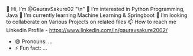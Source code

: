  👋 Hi, I’m @GauravSakure02 "\n"
 👀 I’m interested in Python Programming, Java 
🌱 I’m currently learning Machine Learning & Springboot
💞️ I’m looking to collaborate on Various Projects on related files 
📫 How to reach me Linkedin Profile - https://www.linkedin.com/in/gauravsakure2002/
- 😄 Pronouns: ...
- ⚡ Fun fact: ...

<!---
GauravSakure02/GauravSakure02 is a ✨ special ✨ repository because its `README.md` (this file) appears on your GitHub profile.
You can click the Preview link to take a look at your changes.
--->
